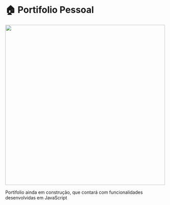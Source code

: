 # 🏠 Portifolio Pessoal

<div>
  <img src="https://github.com/joaopedro1422/Portifolio/assets/113139444/a9e0dd9b-2bfc-4fdc-b543-ffe579dfc3c1.png"     width="500px" />
</div> 

Portifolio ainda em construção, que contará com funcionalidades desenvolvidas em JavaScript


